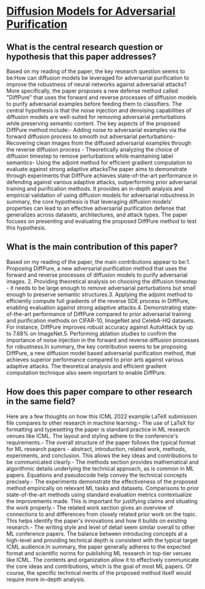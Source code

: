 # [Diffusion Models for Adversarial Purification](https://arxiv.org/abs/2205.07460)

## What is the central research question or hypothesis that this paper addresses?

Based on my reading of the paper, the key research question seems to be:How can diffusion models be leveraged for adversarial purification to improve the robustness of neural networks against adversarial attacks?More specifically, the paper proposes a new defense method called "DiffPure" that uses the forward and reverse processes of diffusion models to purify adversarial examples before feeding them to classifiers. The central hypothesis is that the noise injection and denoising capabilities of diffusion models are well-suited for removing adversarial perturbations while preserving semantic content. The key aspects of the proposed DiffPure method include:- Adding noise to adversarial examples via the forward diffusion process to smooth out adversarial perturbations- Recovering clean images from the diffused adversarial examples through the reverse diffusion process - Theoretically analyzing the choice of diffusion timestep to remove perturbations while maintaining label semantics- Using the adjoint method for efficient gradient computation to evaluate against strong adaptive attacksThe paper aims to demonstrate through experiments that DiffPure achieves state-of-the-art performance in defending against various adaptive attacks, outperforming prior adversarial training and purification methods. It provides an in-depth analysis and empirical validation of using diffusion models for adversarial robustness.In summary, the core hypothesis is that leveraging diffusion models' properties can lead to an effective adversarial purification defense that generalizes across datasets, architectures, and attack types. The paper focuses on presenting and evaluating the proposed DiffPure method to test this hypothesis.


## What is the main contribution of this paper?

Based on my reading of the paper, the main contributions appear to be:1. Proposing DiffPure, a new adversarial purification method that uses the forward and reverse processes of diffusion models to purify adversarial images. 2. Providing theoretical analysis on choosing the diffusion timestep - it needs to be large enough to remove adversarial perturbations but small enough to preserve semantic structures.3. Applying the adjoint method to efficiently compute full gradients of the reverse SDE process in DiffPure, enabling evaluation against strong adaptive attacks.4. Demonstrating state-of-the-art performance of DiffPure compared to prior adversarial training and purification methods on CIFAR-10, ImageNet and CelebA-HQ datasets. For instance, DiffPure improves robust accuracy against AutoAttack by up to 7.68% on ImageNet.5. Performing ablation studies to confirm the importance of noise injection in the forward and reverse diffusion processes for robustness.In summary, the key contribution seems to be proposing DiffPure, a new diffusion model based adversarial purification method, that achieves superior performance compared to prior arts against various adaptive attacks. The theoretical analysis and efficient gradient computation technique also seem important to enable DiffPure.


## How does this paper compare to other research in the same field?

Here are a few thoughts on how this ICML 2022 example LaTeX submission file compares to other research in machine learning:- The use of LaTeX for formatting and typesetting the paper is standard practice in ML research venues like ICML. The layout and styling adhere to the conference's requirements.- The overall structure of the paper follows the typical format for ML research papers - abstract, introduction, related work, methods, experiments, and conclusion. This allows the key ideas and contributions to be communicated clearly.- The methods section provides mathematical and algorithmic details underlying the technical approach, as is common in ML papers. Equations and pseudocode help convey the technical concepts precisely.- The experiments demonstrate the effectiveness of the proposed method empirically on relevant ML tasks and datasets. Comparisons to prior state-of-the-art methods using standard evaluation metrics contextualize the improvements made. This is important for justifying claims and situating the work properly.- The related work section gives an overview of connections to and differences from closely related prior work on the topic. This helps identify the paper's innovations and how it builds on existing research.- The writing style and level of detail seem similar overall to other ML conference papers. The balance between introducing concepts at a high-level and providing technical depth is consistent with the typical target ICML audience.In summary, the paper generally adheres to the expected format and scientific norms for publishing ML research in top-tier venues like ICML. The contents and organization allow it to effectively communicate the core ideas and contributions, which is the goal of most ML papers. Of course, the specific technical merits of the proposed method itself would require more in-depth analysis.
